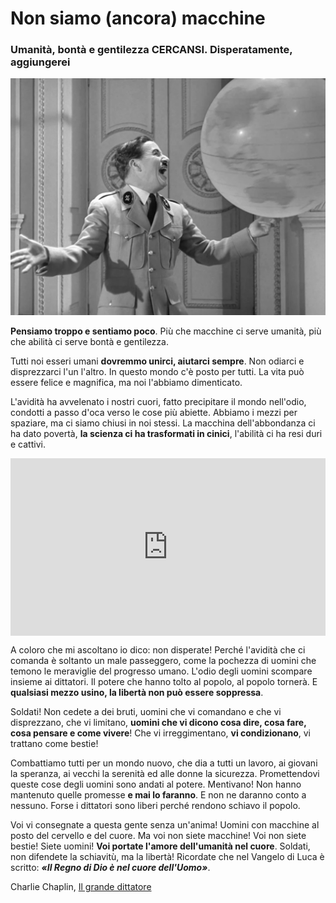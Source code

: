 # Non siamo (ancora) macchine

### Umanità, bontà e gentilezza CERCANSI. Disperatamente, aggiungerei

![Charlie Chapin gioca col mappamondo](/img/non-siamo-ancora-macchine.jpeg) 

**Pensiamo troppo e sentiamo poco**. Più che macchine ci serve umanità, più che abilità ci serve bontà e gentilezza.

Tutti noi esseri umani **dovremmo unirci, aiutarci sempre**. Non odiarci e disprezzarci l'un l'altro. In questo mondo c'è posto per tutti. La vita può essere felice e magnifica, ma noi l'abbiamo dimenticato.

L'avidità ha avvelenato i nostri cuori, fatto precipitare il mondo nell'odio, condotti a passo d'oca verso le cose più abiette. Abbiamo i mezzi per spaziare, ma ci siamo chiusi in noi stessi. La macchina dell'abbondanza ci ha dato povertà, **la scienza ci ha trasformati in cinici**, l'abilità ci ha resi duri e cattivi.

 <div style="position: relative; padding-bottom: 56.25%; height: 0; overflow: hidden;">
  <iframe src="https://www.youtube.com/embed/AMgEwsvXJls" 
          style="position: absolute; top: 0; left: 0; width: 100%; height: 100%;" 
          frameborder="0" 
          allowfullscreen></iframe>
</div>

A coloro che mi ascoltano io dico: non disperate! Perché l'avidità che ci comanda è soltanto un male passeggero, come la pochezza di uomini che temono le meraviglie del progresso umano. L'odio degli uomini scompare insieme ai dittatori. Il potere che hanno tolto al popolo, al popolo tornerà. E **qualsiasi mezzo usino, la libertà non può essere soppressa**.

Soldati! Non cedete a dei bruti, uomini che vi comandano e che vi disprezzano, che vi limitano, **uomini che vi dicono cosa dire, cosa fare, cosa pensare e come vivere**! Che vi irreggimentano, **vi condizionano**, vi trattano come bestie!

Combattiamo tutti per un mondo nuovo, che dia a tutti un lavoro, ai giovani la speranza, ai vecchi la serenità ed alle donne la sicurezza. Promettendovi queste cose degli uomini sono andati al potere. Mentivano! Non hanno mantenuto quelle promesse **e mai lo faranno**. E non ne daranno conto a nessuno. Forse i dittatori sono liberi perché rendono schiavo il popolo.

Voi vi consegnate a questa gente senza un'anima! Uomini con macchine al posto del cervello e del cuore. Ma voi non siete macchine! Voi non siete bestie! Siete uomini! **Voi portate l'amore dell'umanità nel cuore**. Soldati, non difendete la schiavitù, ma la libertà! Ricordate che nel Vangelo di Luca è scritto: ***«Il Regno di Dio è nel cuore dell'Uomo»***.

Charlie Chaplin, [Il grande dittatore](https://amzn.to/41Z2Uda)